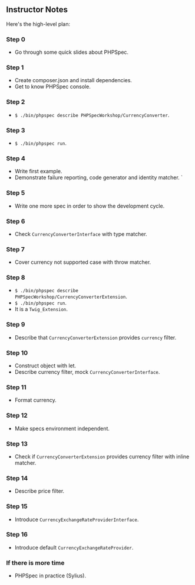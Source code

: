 ## Instructor Notes

Here's the high-level plan:

### Step 0

- Go through some quick slides about PHPSpec.

### Step 1

- Create composer.json and install dependencies.
- Get to know PHPSpec console.

### Step 2

- `$ ./bin/phpspec describe PHPSpecWorkshop/CurrencyConverter`.

### Step 3

- `$ ./bin/phpspec run`.

### Step 4

- Write first example.
- Demonstrate failure reporting, code generator and identity matcher.
`
### Step 5

- Write one more spec in order to show the development cycle.

### Step 6

- Check `CurrencyConverterInterface` with type matcher.

### Step 7

- Cover currency not supported case with throw matcher.

### Step 8

- `$ ./bin/phpspec describe PHPSpecWorkshop/CurrencyConverterExtension`.
- `$ ./bin/phpspec run`.
- It is a `Twig_Extension`.

### Step 9

- Describe that `CurrencyConverterExtension` provides `currency` filter.

### Step 10

- Construct object with let.
- Describe currency filter, mock `CurrencyConverterInterface`.

### Step 11

- Format currency.

### Step 12

- Make specs environment independent.

### Step 13

- Check if `CurrencyConverterExtension` provides currency filter with inline matcher.

### Step 14

- Describe price filter.

### Step 15

- Introduce `CurrencyExchangeRateProviderInterface`.

### Step 16

- Introduce default `CurrencyExchangeRateProvider`.

### If there is more time

- PHPSpec in practice (Sylius).
